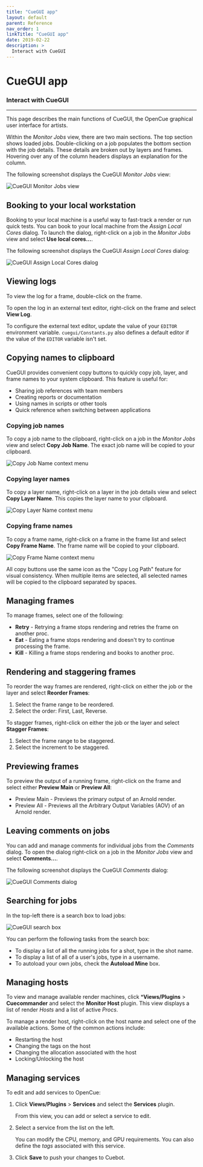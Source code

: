```yaml
---
title: "CueGUI app"
layout: default
parent: Reference
nav_order: 1
linkTitle: "CueGUI app"
date: 2019-02-22
description: >
  Interact with CueGUI
---
```


# CueGUI app

### Interact with CueGUI

---

This page describes the main functions of CueGUI, the OpenCue graphical user
interface for artists.

Within the *Monitor Jobs* view, there are two main sections. The top section
shows loaded jobs. Double-clicking on a job populates the bottom section with
the job details. These details are broken out by layers and frames. Hovering
over any of the column headers displays an explanation for the column.

The following screenshot displays the CueGUI *Monitor Jobs* view:

![CueGUI Monitor Jobs view](/OpenCue/assets/images/cuegui_monitor_jobs.png)

## Booking to your local workstation

Booking to your local machine is a useful way to fast-track a render or run
quick tests. You can book to your local machine from the *Assign Local Cores*
dialog. To launch the dialog, right-click on a job in the *Monitor Jobs* view
and select **Use local cores...**.

The following screenshot displays the CueGUI *Assign Local Cores* dialog:

![CueGUI Assign Local Cores dialog](/OpenCue/assets/images/cuegui_use_local.png)

## Viewing logs

To view the log for a frame, double-click on the frame.

To open the log in an external text editor, right-click on the frame and select
**View Log**.

To configure the external text editor, update the value of your `EDITOR`
environment variable. `cuegui/Constants.py` also defines a default editor if the
value of the `EDITOR` variable isn't set.

## Copying names to clipboard

CueGUI provides convenient copy buttons to quickly copy job, layer, and frame names to your system clipboard. This feature is useful for:

- Sharing job references with team members
- Creating reports or documentation
- Using names in scripts or other tools
- Quick reference when switching between applications

### Copying job names

To copy a job name to the clipboard, right-click on a job in the *Monitor Jobs* view and select **Copy Job Name**. The exact job name will be copied to your clipboard.

![Copy Job Name context menu](/OpenCue/assets/images/cuegui/cuegui_copy_job_name.png)

### Copying layer names

To copy a layer name, right-click on a layer in the job details view and select **Copy Layer Name**. This copies the layer name to your clipboard.

![Copy Layer Name context menu](/OpenCue/assets/images/cuegui/cuegui_copy_layer_name.png)

### Copying frame names

To copy a frame name, right-click on a frame in the frame list and select **Copy Frame Name**. The frame name will be copied to your clipboard.

![Copy Frame Name context menu](/OpenCue/assets/images/cuegui/cuegui_copy_frame_name.png)

All copy buttons use the same icon as the "Copy Log Path" feature for visual consistency. When multiple items are selected, all selected names will be copied to the clipboard separated by spaces.

## Managing frames

To manage frames, select one of the following:

*   **Retry** - Retrying a frame stops rendering and retries the frame on
    another proc.
*   **Eat** - Eating a frame stops rendering and doesn't try to continue
    processing the frame.
*   **Kill** - Killing a frame stops rendering and books to another proc.

## Rendering and staggering frames

To reorder the way frames are rendered, right-click on either the job or the
layer and select **Reorder Frames**:

1.  Select the frame range to be reordered.
1.  Select the order: First, Last, Reverse.

To stagger frames, right-click on either the job or the layer and select
**Stagger Frames**:

1.  Select the frame range to be staggered.
1.  Select the increment to be staggered.

## Previewing frames

To preview the output of a running frame, right-click on the frame and select
either **Preview Main** or **Preview All**:

*   Preview Main - Previews the primary output of an Arnold render.
*   Preview All - Previews all the Arbitrary Output Variables (AOV) of an Arnold
    render.

## Leaving comments on jobs

You can add and manage comments for individual jobs from the *Comments* dialog.
To open the dialog right-click on a job in the *Monitor Jobs* view and select
**Comments...**.

The following screenshot displays the CueGUI *Comments* dialog:

![CueGUI Comments dialog](/OpenCue/assets/images/cuegui_comments.png)

## Searching for jobs

In the top-left there is a search box to load jobs:

![CueGUI search box](/OpenCue/assets/images/cuegui_search.png)

You can perform the following tasks from the search box:

*   To display a list of all the running jobs for a shot, type in the shot name.
*   To display a list of all of a user's jobs, type in a username.
*   To autoload your own jobs, check the **Autoload Mine** box.

## Managing hosts

To view and manage available render machines, click ***Views/Plugins** >
**Cuecommander** and select the **Monitor Host** plugin. This view displays a
list of render *Hosts* and a list of active *Procs*.

To manage a render host, right-click on the host name and select one of the
available actions. Some of the common actions include:

*   Restarting the host
*   Changing the tags on the host
*   Changing the allocation associated with the host
*   Locking/Unlocking the host

## Managing services

To edit and add services to OpenCue:

1.  Click **Views/Plugins** > **Services** and select the **Services** plugin.

    From this view, you can add or select a service to edit.

1.  Select a service from the list on the left.

    You can modify the CPU, memory, and GPU requirements. You can also define
    the *tags* associated with this service.

1.  Click **Save** to push your changes to Cuebot.
